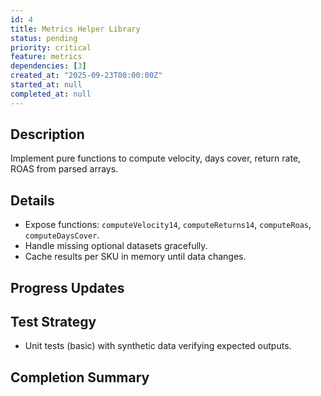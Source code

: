 ```yaml
---
id: 4
title: Metrics Helper Library
status: pending
priority: critical
feature: metrics
dependencies: [3]
created_at: "2025-09-23T00:00:00Z"
started_at: null
completed_at: null
---
```


## Description
Implement pure functions to compute velocity, days cover, return rate, ROAS from parsed arrays.

## Details
- Expose functions: `computeVelocity14`, `computeReturns14`, `computeRoas`, `computeDaysCover`.
- Handle missing optional datasets gracefully.
- Cache results per SKU in memory until data changes.

## Progress Updates

## Test Strategy
- Unit tests (basic) with synthetic data verifying expected outputs.

## Completion Summary
